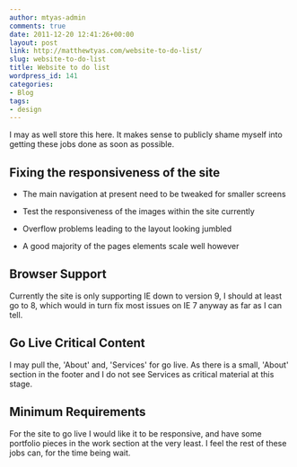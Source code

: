 ```yaml
---
author: mtyas-admin
comments: true
date: 2011-12-20 12:41:26+00:00
layout: post
link: http://matthewtyas.com/website-to-do-list/
slug: website-to-do-list
title: Website to do list
wordpress_id: 141
categories:
- Blog
tags:
- design
---
```


I may as well store this here. It makes sense to publicly shame myself into getting these jobs done as soon as possible.


## Fixing the responsiveness of the site





	
  * The main navigation at present need to be tweaked for smaller screens

	
  * Test the responsiveness of the images within the site currently

	
  * Overflow problems leading to the layout looking jumbled

	
  * A good majority of the pages elements scale well however




## Browser Support


Currently the site is only supporting IE down to version 9, I should at least go to 8, which would in turn fix most issues on IE 7 anyway as far as I can tell.


## Go Live Critical Content


I may pull the, 'About' and, 'Services' for go live. As there is a small, 'About' section in the footer and I do not see Services as critical material at this stage.


## Minimum Requirements


For the site to go live I would like it to be responsive, and have some portfolio pieces in the work section at the very least. I feel the rest of these jobs can, for the time being wait.
